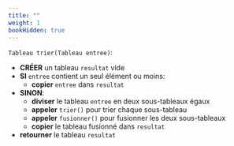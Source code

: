 ```yaml
---
title: ""
weight: 1
bookHidden: true
---
```



`Tableau trier(Tableau entree)`:

* **CRÉER** un tableau `resultat` vide
* **SI** `entree` contient un seul élément ou moins:
    * **copier** `entree` dans `resultat`
* **SINON**:
    * **diviser** le tableau `entree` en deux sous-tableaux égaux
    * **appeler** `trier()` pour trier chaque sous-tableau
    * **appeler** `fusionner()` pour fusionner les deux sous-tableaux
    * **copier** le tableau fusionné dans `resultat`
* **retourner** le tableau `resultat`
